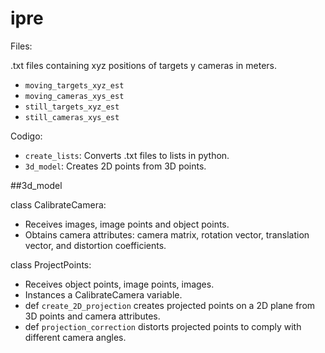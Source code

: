 # ipre

Files:

.txt files containing xyz positions of targets y cameras in meters.
  - `moving_targets_xyz_est`
  - `moving_cameras_xys_est`
  - `still_targets_xyz_est`
  - `still_cameras_xys_est`

Codigo:
  - `create_lists`: Converts .txt files to lists in python.
  - `3d_model`: Creates 2D points from 3D points.
  
##3d_model
  
  class CalibrateCamera:
  
  - Receives images, image points and object points.
  - Obtains camera attributes: camera matrix, rotation vector, translation vector, and distortion coefficients.

  class ProjectPoints:
  
  - Receives object points, image points, images.
  - Instances a CalibrateCamera variable.
  - def `create_2D_projection` creates projected points on a 2D plane from 3D points and camera attributes.
  - def `projection_correction` distorts projected points to comply with different camera angles.

